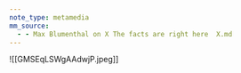 ```yaml
---
note_type: metamedia
mm_source:
  - - Max Blumenthal on X The facts are right here  X.md
---
```


![[GMSEqLSWgAAdwjP.jpeg]]


